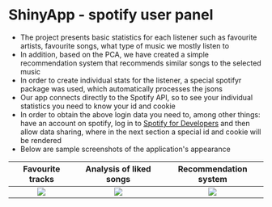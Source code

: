 # ShinyApp - spotify user panel

- The project presents basic statistics for each listener such as favourite artists, favourite songs, what type of music we mostly listen to
- In addition, based on the PCA, we have created a simple recommendation system that recommends similar songs to the selected music
- In order to create individual stats for the listener, a special spotifyr package was used, which automatically processes the jsons
- Our app connects directly to the Spotify API, so to see your individual statistics you need to know your id and cookie
- In order to obtain the above login data you need to, among other things: have an account on spotify, log in to [Spotify for Developers]( https://developer.spotify.com/dashboard/login) and then allow data sharing, where in the next section a special id and cookie will be rendered
- Below are sample screenshots of the application's appearance

Favourite tracks   |  Analysis of liked songs  |  Recommendation system
:-------------------------:|:-------------------------:|:-------------------------:
![](https://github.com/askovr0n/Portfolio/blob/main/images/Project_11/zdj_1.png)  |  ![](https://github.com/askovr0n/Portfolio/blob/main/images/Project_11/zdj_3.png)  |  ![](https://github.com/askovr0n/Portfolio/blob/main/images/Project_11/zdj_4.png)
